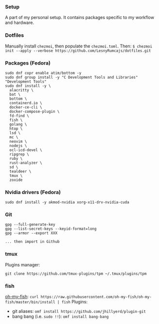 ### Setup
A part of my personal setup. It contains packages specific to my workflow and hardware.

### Dotfiles
Manually install `chezmoi`, then populate the `chezmoi.toml`. Then: `$ chezmoi init --apply --verbose https://github.com/LesnyRumcajs/dotfiles.git`

### Packages (Fedora)
```
sudo dnf copr enable atim/bottom -y
sudo dnf group install -y "C Development Tools and Libraries" "Development Tools"
sudo dnf install -y \
  alacritty \
  bat \
  bottom \
  containerd.io \
  docker-ce-cli \
  docker-compose-plugin \
  fd-find \
  fish \
  golang \
  htop \
  lsd \
  mc \
  neovim \
  nodejs \
  ocl-icd-devel \
  ripgrep \
  ruby \
  rust-analyzer \
  sd \
  tealdeer \
  tmux \
  zoxide
```

### Nvidia drivers (Fedora)
```
sudo dnf install -y akmod-nvidia xorg-x11-drv-nvidia-cuda
```

### Git
```
gpg --full-generate-key
gpg --list-secret-keys --keyid-format=long
gpg --armor --export XXX

... then import in Github
```

### tmux
Plugins manager:
```
git clone https://github.com/tmux-plugins/tpm ~/.tmux/plugins/tpm
```

### fish
[oh-my-fish](https://github.com/oh-my-fish/oh-my-fish): `curl https://raw.githubusercontent.com/oh-my-fish/oh-my-fish/master/bin/install | fish`
Plugins:
- git aliases: `omf install https://github.com/jhillyerd/plugin-git`
- bang bang (i.e. `sudo !!`): `omf install bang-bang`
